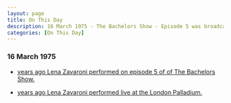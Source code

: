 ```yaml
---
layout: page
title: On This Day
description: 16 March 1975 - The Bachelors Show - Episode 5 was broadcast, also on this day Lena Zavaroni performed live at the London Palladium.
categories: [On This Day]
---
```


### 16 March 1975
* [<span id="age1"></span> years ago Lena Zavaroni performed on episode 5 of of The Bachelors Show.](/bbc%20two/1975/03/16/the-bachelors-show.html)

* [<span id="age2"></span> years ago Lena Zavaroni performed live at the London Palladium.](/theatre/1975/03/16/lena-zavaroni-at-the-london-palladium.html)

<!-- Script for calculating number of years ago -->
<script>
var dob = '19750316';
var year = Number(dob.substr(0, 4));
var month = Number(dob.substr(4, 2)) - 1;
var day = Number(dob.substr(6, 2));
var today = new Date();
var age1 = today.getFullYear() - year;
if (today.getMonth() < month || (today.getMonth() == month && today.getDate() < day)) {
  age1--;
}
document.getElementById("age1").innerHTML=age1;

var dob = '19750316';
var year = Number(dob.substr(0, 4));
var month = Number(dob.substr(4, 2)) - 1;
var day = Number(dob.substr(6, 2));
var today = new Date();
var age2 = today.getFullYear() - year;
if (today.getMonth() < month || (today.getMonth() == month && today.getDate() < day)) {
  age2--;
}
document.getElementById("age2").innerHTML=age2;
</script>

